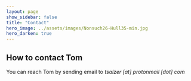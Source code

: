 ```yaml
---
layout: page
show_sidebar: false
title: "Contact"
hero_image: ../assets/images/Nonsuch26-Hull35-min.jpg
hero_darken: true
---
```


## How to contact Tom

You can reach Tom by sending email to *tsalzer [at] protonmail [dot] com*
